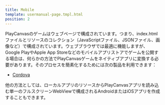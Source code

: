 ```yaml
---
title: Mobile
template: usermanual-page.tmpl.html
position: 2
---
```


PlayCanvasのゲームはウェブページで構成されています。つまり、index.htmlファイルとリソースのコレクション（JavaScriptファイル、JSONファイル、画像など）で構成されています。ウェブブラウザでは最適に機能しますが、Google PlayやApple App Storeなどのモバイルアプリストアでゲームを公開する場合は、何らかの方法でPlayCanvasゲームをネイティブアプリに変換する必要があります。そのプロセスを簡素化するためには次の製品を利用できます：

* [Cordova][1]

他の方法としては、ローカルアプリのリソースからPlayCanvasアプリを読み込む単一のフルスクリーンWebViewで構成されるAndroidまたはiOSアプリを作成することもできます。

[1]: /user-manual/publishing/mobile/cordova

